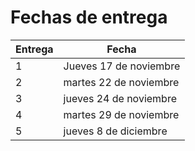 # Fechas de entrega

| Entrega  | Fecha |
| ------------- | ------------- |
| 1  | Jueves 17 de noviembre  |
| 2  | martes 22 de noviembre  |
| 3  | jueves 24 de noviembre  |
| 4  | martes 29 de noviembre |
| 5  |  jueves 8 de diciembre |
